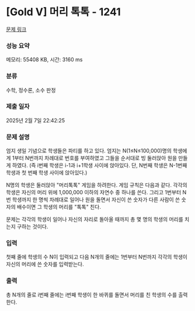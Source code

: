 # [Gold V] 머리 톡톡 - 1241 

[문제 링크](https://www.acmicpc.net/problem/1241) 

### 성능 요약

메모리: 55408 KB, 시간: 3160 ms

### 분류

수학, 정수론, 소수 판정

### 제출 일자

2025년 2월 7일 22:42:25

### 문제 설명

<p>엄지 생일 기념으로 학생들은 파티를 하고 있다. 엄지는 N(1≤N≤100,000)명의 학생에게 1부터 N번까지 차례대로 번호를 부여하였고 그들을 순서대로 빙 둘러앉아 원을 만들게 하였다. (즉 i번째 학생은 i-1과 i+1학생 사이에 앉아있다. 단, N번째 학생은 N-1번째 학생과 첫 번째 학생 사이에 앉아있다.)</p>
<p>N명의 학생은 둘러앉아 "머리톡톡" 게임을 하려한다. 게임 규칙은 다음과 같다. 각각의 학생은 자신의 머리 위에 1,000,000 이하의 자연수 중 하나를 쓴다. 그리고 1번부터 N번 학생까지 한 명씩 차례대로 일어나 원을 돌면서 자신이 쓴 숫자가 다른 사람이 쓴 숫자의 배수이면 그 학생의 머리를 "톡톡" 친다.</p>
<p>문제는 각각의 학생이 일어나 자신의 자리로 돌아올 때까지 총 몇 명의 학생의 머리를 치는지 구하는 것이다.</p>

### 입력 

 <p>첫째 줄에 학생의 수 N이 입력되고 다음 N개의 줄에는 1번부터 N번까지 각각의 학생이 자신의 머리에 쓴 숫자를 입력받는다.</p>

### 출력 

 <p>총 N개의 줄로 i번째 줄에는 i번째 학생이 한 바퀴를 돌면서 머리를 친 학생의 수를 출력한다.</p>

